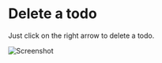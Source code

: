 # Delete a todo

Just click on the right arrow to delete a todo.

![Screenshot](../../screenshots/actions/delete.png)